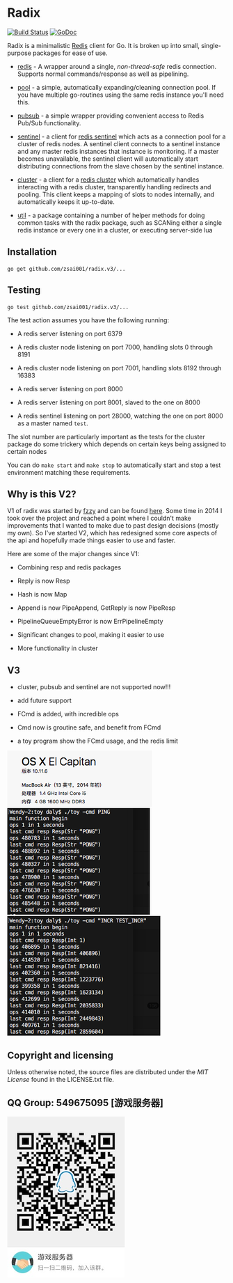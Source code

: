 # Radix

[![Build Status](https://travis-ci.org/mediocregopher/radix.v2.svg)](https://travis-ci.org/mediocregopher/radix.v2)
[![GoDoc](https://godoc.org/github.com/mediocregopher/radix.v2?status.svg)](https://godoc.org/github.com/mediocregopher/radix.v2)

Radix is a minimalistic [Redis][redis] client for Go. It is broken up into
small, single-purpose packages for ease of use.

* [redis](http://godoc.org/github.com/mediocregopher/radix.v2/redis) - A wrapper
  around a single, *non-thread-safe* redis connection. Supports normal
  commands/response as well as pipelining.

* [pool](http://godoc.org/github.com/mediocregopher/radix.v2/pool) - a simple,
  automatically expanding/cleaning connection pool. If you have multiple
  go-routines using the same redis instance you'll need this.

* [pubsub](http://godoc.org/github.com/mediocregopher/radix.v2/pubsub) - a
  simple wrapper providing convenient access to Redis Pub/Sub functionality.

* [sentinel](http://godoc.org/github.com/mediocregopher/radix.v2/sentinel) - a
  client for [redis sentinel][sentinel] which acts as a connection pool for a
  cluster of redis nodes. A sentinel client connects to a sentinel instance and
  any master redis instances that instance is monitoring. If a master becomes
  unavailable, the sentinel client will automatically start distributing
  connections from the slave chosen by the sentinel instance.

* [cluster](http://godoc.org/github.com/mediocregopher/radix.v2/cluster) - a
  client for a [redis cluster][cluster] which automatically handles interacting
  with a redis cluster, transparently handling redirects and pooling. This
  client keeps a mapping of slots to nodes internally, and automatically keeps
  it up-to-date.

* [util](http://godoc.org/github.com/mediocregopher/radix.v2/util) - a
  package containing a number of helper methods for doing common tasks with the
  radix package, such as SCANing either a single redis instance or every one in
  a cluster, or executing server-side lua

## Installation

    go get github.com/zsai001/radix.v3/...

## Testing

    go test github.com/zsai001/radix.v3/...

The test action assumes you have the following running:

* A redis server listening on port 6379

* A redis cluster node listening on port 7000, handling slots 0 through 8191

* A redis cluster node listening on port 7001, handling slots 8192 through 16383

* A redis server listening on port 8000

* A redis server listening on port 8001, slaved to the one on 8000

* A redis sentinel listening on port 28000, watching the one on port 8000 as a
  master named `test`.

The slot number are particularly important as the tests for the cluster package
do some trickery which depends on certain keys being assigned to certain nodes

You can do `make start` and `make stop` to automatically start and stop a test
environment matching these requirements.

## Why is this V2?

V1 of radix was started by [fzzy](https://github.com/fzzy) and can be found
[here](https://github.com/fzzy/radix). Some time in 2014 I took over the project
and reached a point where I couldn't make improvements that I wanted to make due
to past design decisions (mostly my own). So I've started V2, which has
redesigned some core aspects of the api and hopefully made things easier to use
and faster.

Here are some of the major changes since V1:

* Combining resp and redis packages

* Reply is now Resp

* Hash is now Map

* Append is now PipeAppend, GetReply is now PipeResp

* PipelineQueueEmptyError is now ErrPipelineEmpty

* Significant changes to pool, making it easier to use

* More functionality in cluster

## V3

* cluster, pubsub and sentinel are not supported now!!!

* add future support

* FCmd is added, with incredible ops

* Cmd now is groutine safe, and benefit from FCmd

* a toy program show the FCmd usage, and the redis limit


![test_host](./res/test_host.png)    
![test_ping](./res/test_ping.png)     
![test_incr](./res/test_incr.png)    

## Copyright and licensing

Unless otherwise noted, the source files are distributed under the *MIT License*
found in the LICENSE.txt file.

[redis]: http://redis.io
[sentinel]: http://redis.io/topics/sentinel
[cluster]: http://redis.io/topics/cluster-spec

## QQ Group: 549675095 [游戏服务器]

![qq group](./res/qq_group.jpg)
